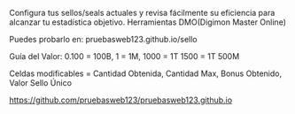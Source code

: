 Configura tus sellos/seals actuales y revisa fácilmente su eficiencia para alcanzar tu estadística objetivo. Herramientas DMO(Digimon Master Online)

Puedes probarlo en: pruebasweb123.github.io/sello

Guía del Valor: 0.100 = 100B, 1 = 1M, 1000 = 1T 1500 = 1T 500M

Celdas modificables = Cantidad Obtenida,	Cantidad Max, Bonus Obtenido,	Valor Sello Único

https://github.com/pruebasweb123/pruebasweb123.github.io
 
